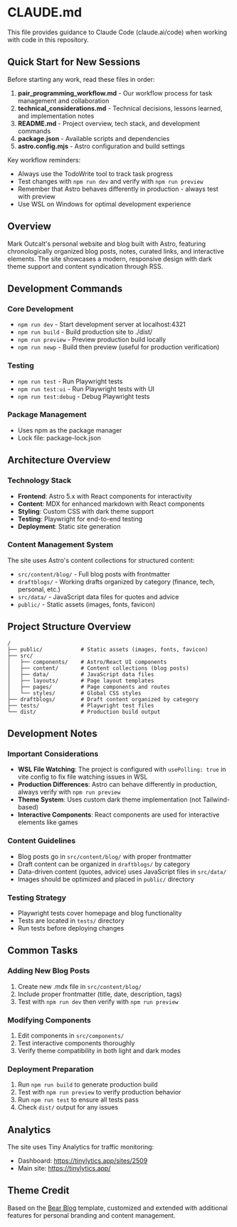# CLAUDE.md
This file provides guidance to Claude Code (claude.ai/code) when working with code in this repository.

## Quick Start for New Sessions
Before starting any work, read these files in order:

1. **pair_programming_workflow.md** - Our workflow process for task management and collaboration
2. **technical_considerations.md** - Technical decisions, lessons learned, and implementation notes
3. **README.md** - Project overview, tech stack, and development commands
4. **package.json** - Available scripts and dependencies
5. **astro.config.mjs** - Astro configuration and build settings

Key workflow reminders:

- Always use the TodoWrite tool to track task progress
- Test changes with `npm run dev` and verify with `npm run preview` 
- Remember that Astro behaves differently in production - always test with preview
- Use WSL on Windows for optimal development experience

## Overview
Mark Outcalt's personal website and blog built with Astro, featuring chronologically organized blog posts, notes, curated links, and interactive elements. The site showcases a modern, responsive design with dark theme support and content syndication through RSS.

## Development Commands

### Core Development
- `npm run dev` - Start development server at localhost:4321
- `npm run build` - Build production site to ./dist/
- `npm run preview` - Preview production build locally  
- `npm run newp` - Build then preview (useful for production verification)

### Testing
- `npm run test` - Run Playwright tests
- `npm run test:ui` - Run Playwright tests with UI
- `npm run test:debug` - Debug Playwright tests

### Package Management
- Uses npm as the package manager
- Lock file: package-lock.json

## Architecture Overview

### Technology Stack
- **Frontend**: Astro 5.x with React components for interactivity
- **Content**: MDX for enhanced markdown with React components
- **Styling**: Custom CSS with dark theme support
- **Testing**: Playwright for end-to-end testing
- **Deployment**: Static site generation

### Content Management System
The site uses Astro's content collections for structured content:

- `src/content/blog/` - Full blog posts with frontmatter
- `draftblogs/` - Working drafts organized by category (finance, tech, personal, etc.)
- `src/data/` - JavaScript data files for quotes and advice
- `public/` - Static assets (images, fonts, favicon)

## Project Structure Overview

```
/
├── public/            # Static assets (images, fonts, favicon)
├── src/
│   ├── components/    # Astro/React UI components
│   ├── content/       # Content collections (blog posts)
│   ├── data/          # JavaScript data files  
│   ├── layouts/       # Page layout templates
│   ├── pages/         # Page components and routes
│   └── styles/        # Global CSS styles
├── draftblogs/        # Draft content organized by category
├── tests/             # Playwright test files
└── dist/              # Production build output
```

## Development Notes

### Important Considerations
- **WSL File Watching**: The project is configured with `usePolling: true` in vite config to fix file watching issues in WSL
- **Production Differences**: Astro can behave differently in production, always verify with `npm run preview`
- **Theme System**: Uses custom dark theme implementation (not Tailwind-based)
- **Interactive Components**: React components are used for interactive elements like games

### Content Guidelines
- Blog posts go in `src/content/blog/` with proper frontmatter
- Draft content can be organized in `draftblogs/` by category
- Data-driven content (quotes, advice) uses JavaScript files in `src/data/`
- Images should be optimized and placed in `public/` directory

### Testing Strategy
- Playwright tests cover homepage and blog functionality
- Tests are located in `tests/` directory
- Run tests before deploying changes

## Common Tasks

### Adding New Blog Posts
1. Create new .mdx file in `src/content/blog/`
2. Include proper frontmatter (title, date, description, tags)
3. Test with `npm run dev` then verify with `npm run preview`

### Modifying Components
1. Edit components in `src/components/`
2. Test interactive components thoroughly
3. Verify theme compatibility in both light and dark modes

### Deployment Preparation
1. Run `npm run build` to generate production build
2. Test with `npm run preview` to verify production behavior
3. Run `npm run test` to ensure all tests pass
4. Check `dist/` output for any issues

## Analytics
The site uses Tiny Analytics for traffic monitoring:
- Dashboard: https://tinylytics.app/sites/2509
- Main site: https://tinylytics.app/

## Theme Credit
Based on the [Bear Blog](https://github.com/HermanMartinus/bearblog/) template, customized and extended with additional features for personal branding and content management.